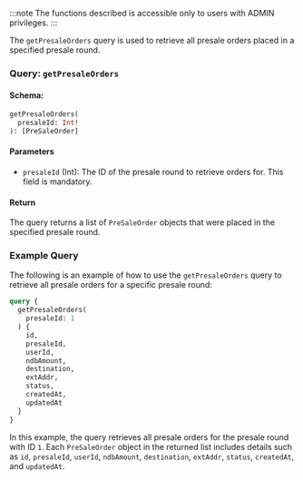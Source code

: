 :::note
The functions described is accessible only to users with ADMIN privileges.
:::

The `getPresaleOrders` query is used to retrieve all presale orders placed in a specified presale round.

### Query: `getPresaleOrders`

#### Schema:
```graphql
getPresaleOrders(
  presaleId: Int!
): [PreSaleOrder]
```

#### Parameters

- `presaleId` (Int): The ID of the presale round to retrieve orders for. This field is mandatory.

#### Return

The query returns a list of `PreSaleOrder` objects that were placed in the specified presale round.

### Example Query

The following is an example of how to use the `getPresaleOrders` query to retrieve all presale orders for a specific presale round:

```graphql
query {
  getPresaleOrders(
    presaleId: 1
  ) {
    id,
    presaleId,
    userId,
    ndbAmount,
    destination,
    extAddr,
    status,
    createdAt,
    updatedAt
  }
}
```

In this example, the query retrieves all presale orders for the presale round with ID `1`. Each `PreSaleOrder` object in the returned list includes details such as `id`, `presaleId`, `userId`, `ndbAmount`, `destination`, `extAddr`, `status`, `createdAt`, and `updatedAt`.